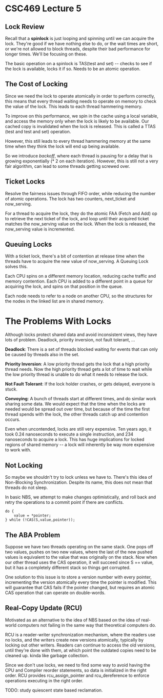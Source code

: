 CSC469 Lecture 5
================

Lock Review
-------------

Recall that a **spinlock** is just looping and spinning until we can
acquire the lock. They're good if we have nothing else to do, or the
wait times are short, or we're not allowed to block threads, despite
their bad performance for longer times. We'll be focusing on these.

The basic operation on a spinlock is TAS(test and set) -- checks to see
if the lock is available, locks it if so. Needs to be an atomic operation.

The Cost of Locking
--------------------

Since we need the lock to operate atomically in order to perform correctly,
this means that every thread waiting needs to operate on memory to check
the value of the lock. This leads to each thread hammering memory.

To improve on this performance, we spin in the cache using a local variable,
and access the memory only when the lock is likely to be available. Our
cached copy is invalidated when the lock is released. This is called a TTAS
(test and test and set) operation. 

However, this still leads to every thread hammering memory at the same time
when they think the lock will end up being available.

So we introduce *backoff*, where each thread is pausing for a delay that is
growing exponentially (* 2 on each iteration). However, this is still not a very
fair algorithm, can lead to some threads getting screwed over.

Ticket Locks
--------------

Resolve the fairness issues through FIFO order, while reducing the number of atomic
operations. The lock has two counters, next_ticket and now_serving.

For a thread to acquire the lock, they do the atomic FAA (Fetch and Add) op
to retrieve the next ticket of the lock, and loop until their acquired
ticket matches the now_serving value on the lock. When the lock is released,
the now_serving value is incremented.

Queuing Locks
---------------

With a ticket lock, there's a bit of contention at release time when the
threads have to acquire the new value of now_serving. A Queuing Lock
solves this.

Each CPU spins on a different memory location, reducing cache
traffic and memory contention. Each CPU is added to a different point in
a queue for acquiring the lock, and spins on that position in the queue.

Each node needs to refer to a node on another CPU, so the structures for
the nodes in the linked list are in shared memory.

The Problems With Locks
========================

Although locks protect shared data and avoid inconsistent views, they have
lots of problem. Deadlock, priority inversion, not fault tolerant, ...

**Deadlock**: There is a set of threads blocked waiting for events that can only be
caused by threads also in the set.

**Priority Inversion**: A low priority thread gets the lock that a high priority
thread needs. Now the high priority thread gets a lot of time to wait while
the low priority thread is unable to do what it needs to release the lock.

**Not Fault Tolerant**: If the lock holder crashes, or gets delayed, everyone is
stuck.

**Convoying**: A bunch of threads start at different times, and do similar work
sharing some data. We would expect that the time when the locks are needed would
be spread out over time, but because of the time the first thread spends with the
lock, the other threads catch up and contention occurs.

Even when uncontended, locks are still very expensive. Ten years ago, it took 0.24
nanoseconds to execute a single instruction, and 234 nanoseconds to acquire a lock.
This has huge implications for locked regions of shared memory -- a lock will inherently be way more expensive to work with.

Not Locking
-------------

So maybe we shouldn't try to lock unless we have to. There's this idea of
Non-Blocking Synchronization. Despite its name, this does not mean that threads
do not sleep.

In basic NBS, we attempt to make changes optimistically, and roll back and retry
the operations to a commit point if there are conflicts.

```
do {
	value = *pointer;
} while (!CAS(S,value,pointer));
```

The ABA Problem
------------------

Suppose we have two threads operating on the same stack. One pops off two values,
pushes on two new values, where the last of the new pushed values is equivalent to
the value that was originally on the stack. Now when our other thread uses the
CAS operation, it will succeed since S == value, but it has a completely different
stack so things get corrupted.

One solution to this issue is to store a version number with every pointer,
incrementing the version atomically every time the pointer is modified. This
will guarantee that CAS fails if the pointer changed, but requires an atomic
CAS operation that can operate on double-words.

Real-Copy Update (RCU)
------------------------

Motivated as an alternative to the idea of NBS based on the idea of real-world
computers not failing in the same way that theoretical computers do.

RCU is a reader-writer synchronization mechanism, where the readers use no
locks, and the writers create new versions atomically, typically by locking
out other writers. Readers can continue to access the old versions, until they're
done with them, at which point the outdated copies need to be cleaned up. kinda
like garbage collection.

Since we don't use locks, we need to find some way to avoid having the CPU
and Compiler reorder statements, so data is initialized in the right order.
RCU provides rcu_assign_pointer and rcu_dereference to enforce operations
executing in the right order.

TODO: study quiescent state based reclamation.